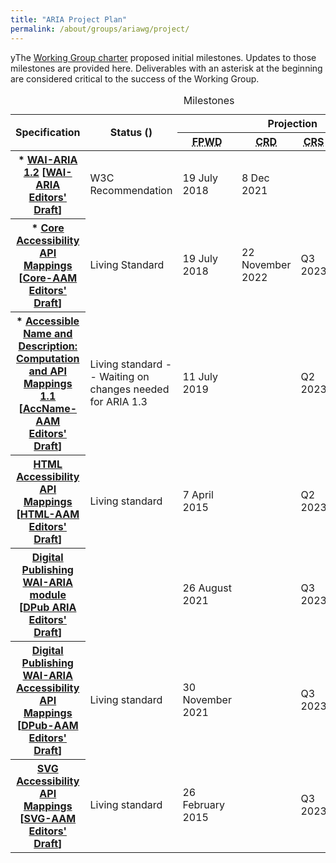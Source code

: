 ```yaml
---
title: "ARIA Project Plan"
permalink: /about/groups/ariawg/project/
---
```


yThe [Working Group charter](charter#milestones) proposed initial milestones. Updates to those milestones are provided here. Deliverables with an asterisk at the beginning are considered critical to the success of the Working Group.

<table>
    <caption>Milestones </caption>
    <thead>
        <tr>
            <th rowspan="2" scope="col">Specification</th>
            <th rowspan="2" scope="col">Status (<?php echo date("j F Y", getlastmod()); ?>)</th>
            <th colspan="5" scope="colgroup">Projection</th>
        </tr>
        <tr>
            <th scope="col"><abbr title="First Working Draft">FPWD</abbr></th>
            <th scope="col"><abbr title="Candidate Recommendation Draft">CRD</abbr></th>
        <th><abbr title="Candidate Recommendation Snapshot">CRS</abbr></th>
            <th scope="col"><abbr title="Proposed Recommendation">PR</abbr></th>
            <th scope="col"><abbr title="Recommendation">Rec</abbr></th>
        </tr>
    </thead>
    <tbody>
        <tr>
            <th>* <a href="https://www.w3.org/TR/wai-aria-1.2/">WAI-ARIA 1.2</a> [<a href="http://w3c.github.io/aria/">WAI-ARIA Editors' Draft</a>]</th>
            <td>W3C Recommendation</td>
            <td>19 July 2018</td>
            <td>8 Dec 2021</td>
        <td></td>
            <td>28 March 2023</td>
            <td>6 June 2023</td>
        </tr>
        <tr>
            <th>* <a href="https://www.w3.org/TR/core-aam-1.2/">Core Accessibility API Mappings</a> [<a href="http://w3c.github.io/aria/core-aam/core-aam.html">Core-AAM Editors' Draft</a>]</th>
            <td>Living Standard</td>
            <td>19 July 2018</td>
            <td>22 November 2022</td>
        <td>Q3 2023</td>
            <td></td>
            <td></td>
        </tr>
        <tr>
            <th>* <a href="https://www.w3.org/TR/accname-aam-1.1/">Accessible Name and Description: Computation and API Mappings 1.1</a> [<a href="http://w3c.github.io/aria/accname-aam/accname-aam.html">AccName-AAM Editors' Draft</a>]</th>
            <td>Living standard -- Waiting on changes needed for ARIA 1.3</td>
            <td>11 July 2019</td>
            <td></td>
        <td>Q2 2023</td>
            <td></td>
            <td></td>
        </tr>
        <tr>
            <th><a href="https://www.w3.org/TR/html-aam-1.0/">HTML Accessibility API Mappings</a> [<a href="http://w3c.github.io/aria/html-aam/html-aam.html">HTML-AAM Editors' Draft</a>]</th>
            <td>Living standard</td>
            <td>7 April 2015</td>
            <td></td>
        <td>Q2 2023</td>
            <td></td>
            <td></td>
        </tr>
        <tr>
            <th><a href="https://www.w3.org/TR/dpub-aria-1.0/">Digital Publishing WAI-ARIA module</a> [<a href="http://w3c.github.io/aria/aria/dpub.html">DPub ARIA Editors' Draft</a>]</th>
            <td></td>
            <td>26 August 2021</td>
            <td></td>
            <td>Q3 2023</td>
            <td></td>
            <td></td>
        </tr>
        <tr>
            <th><a href="https://www.w3.org/TR/dpub-aam-1.0/">Digital Publishing WAI-ARIA Accessibility API Mappings</a> [<a href="http://w3c.github.io/aria/dpub-aam/dpub-aam.html">DPub-AAM Editors' Draft</a>]</th>
            <td>Living standard</td>
            <td>30 November 2021</td>
            <td></td>
        <td>Q3 2023</td>
            <td></td>
            <td></td>
        </tr>
        <tr>
            <th><a href="https://www.w3.org/TR/svg-aam-1.0/">SVG Accessibility API Mappings</a> [<a href="http://w3c.github.io/aria/svg-aam/svg-aam.html">SVG-AAM Editors' Draft</a>]</th>
            <td>Living standard</td>
            <td>26 February 2015</td>
            <td></td>
        <td>Q3 2023</td>
            <td></td>
            <td></td>
        </tr>
    </tbody>
</table>
